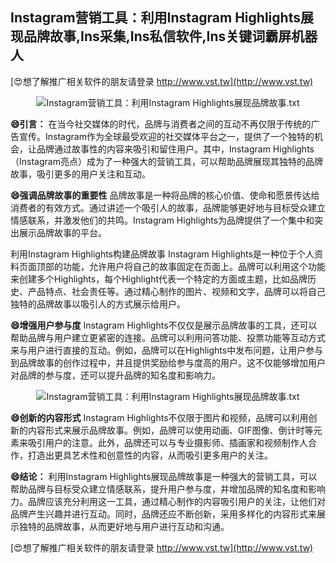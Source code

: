 ## **Instagram营销工具：利用Instagram Highlights展现品牌故事,Ins采集,Ins私信软件,Ins关键词霸屏机器人**

[😍想了解推广相关软件的朋友请登录 http://www.vst.tw](http://www.vst.tw)

 <center><img src="https://vst.tw/MP4/tuiguang/png/1.png" alt="Instagram营销工具：利用Instagram Highlights展现品牌故事.txt"></center>

**😄引言：**
在当今社交媒体的时代，品牌与消费者之间的互动不再仅限于传统的广告宣传。Instagram作为全球最受欢迎的社交媒体平台之一，提供了一个独特的机会，让品牌通过故事性的内容来吸引和留住用户。其中，Instagram Highlights（Instagram亮点）成为了一种强大的营销工具，可以帮助品牌展现其独特的品牌故事，吸引更多的用户关注和互动。

**😄强调品牌故事的重要性**
品牌故事是一种将品牌的核心价值、使命和愿景传达给消费者的有效方式。通过讲述一个吸引人的故事，品牌能够更好地与目标受众建立情感联系，并激发他们的共鸣。Instagram Highlights为品牌提供了一个集中和突出展示品牌故事的平台。

利用Instagram Highlights构建品牌故事
Instagram Highlights是一种位于个人资料页面顶部的功能，允许用户将自己的故事固定在页面上。品牌可以利用这个功能来创建多个Highlights，每个Highlight代表一个特定的方面或主题，比如品牌历史、产品特点、社会责任等。通过精心制作的图片、视频和文字，品牌可以将自己独特的品牌故事以吸引人的方式展示给用户。

**😄增强用户参与度**
Instagram Highlights不仅仅是展示品牌故事的工具，还可以帮助品牌与用户建立更紧密的连接。品牌可以利用问答功能、投票功能等互动方式来与用户进行直接的互动。例如，品牌可以在Highlights中发布问题，让用户参与到品牌故事的创作过程中，并且提供奖励给参与度高的用户。这不仅能够增加用户对品牌的参与度，还可以提升品牌的知名度和影响力。

 <center><img src="https://vst.tw/MP4/tuiguang/png/4.png" alt="Instagram营销工具：利用Instagram Highlights展现品牌故事.txt"></center>

**😄创新的内容形式**
Instagram Highlights不仅限于图片和视频，品牌可以利用创新的内容形式来展示品牌故事。例如，品牌可以使用动画、GIF图像、倒计时等元素来吸引用户的注意。此外，品牌还可以与专业摄影师、插画家和视频制作人合作，打造出更具艺术性和创意性的内容，从而吸引更多用户的关注。

**😄结论：**
利用Instagram Highlights展现品牌故事是一种强大的营销工具，可以帮助品牌与目标受众建立情感联系，提升用户参与度，并增加品牌的知名度和影响力。品牌应该充分利用这一工具，通过精心制作的内容吸引用户的关注，让他们对品牌产生兴趣并进行互动。同时，品牌还应不断创新，采用多样化的内容形式来展示独特的品牌故事，从而更好地与用户进行互动和沟通。

[😍想了解推广相关软件的朋友请登录 http://www.vst.tw](http://www.vst.tw)



